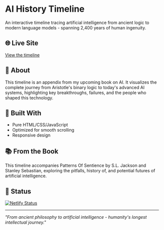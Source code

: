 # AI History Timeline

An interactive timeline tracing artificial intelligence from ancient logic to modern language models - spanning 2,400 years of human ingenuity.

## 🌐 Live Site
[View the timeline](https://statuesque-duckanoo-6a68e1.netlify.app/)

## 📖 About
This timeline is an appendix from my upcoming book on AI. It visualizes the complete journey from Aristotle's binary logic to today's advanced AI systems, highlighting key breakthroughs, failures, and the people who shaped this technology.

## 🚀 Built With
- Pure HTML/CSS/JavaScript
- Optimized for smooth scrolling
- Responsive design

## 📚 From the Book
This timeline accompanies Patterns Of Sentience by S.L. Jackson and Stanley Sebastian, exploring the pitfalls, history of, and potential futures of artificial intelligence.

## 🎯 Status
[![Netlify Status](https://api.netlify.com/api/v1/badges/a816cbc6-fdc2-4fa6-85cd-9d45a1ea78c2/deploy-status)](https://app.netlify.com/projects/statuesque-duckanoo-6a68e1/deploys)

---
*"From ancient philosophy to artificial intelligence - humanity's longest intellectual journey."*

